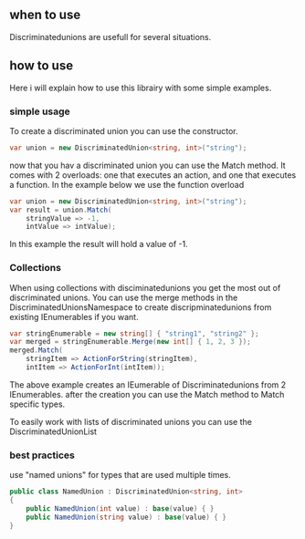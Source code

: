 ## when to use
Discriminatedunions are usefull for several situations.

## how to use
Here i will explain how to use this librairy with some simple examples.

### simple usage
To create a discriminated union you can use the constructor.
```csharp
var union = new DiscriminatedUnion<string, int>("string");
```
now that you hav a discriminated union you can use the Match method. It comes with 2 overloads: one that executes an action, and one that executes a function. In the example below we use the function overload
```csharp
var union = new DiscriminatedUnion<string, int>("string");
var result = union.Match(
    stringValue => -1,
    intValue => intValue);
```
In this example the result will hold a value of -1.

### Collections
When using collections with disciminatedunions you get the most out of discriminated unions. 
You can use the merge methods in the DiscriminatedUnionsNamespace to create discripminatedunions from existing IEnumerables if you want.
```csharp
var stringEnumerable = new string[] { "string1", "string2" };
var merged = stringEnumerable.Merge(new int[] { 1, 2, 3 });
merged.Match(
    stringItem => ActionForString(stringItem),
    intItem => ActionForInt(intItem));
```
The above example creates an IEumerable of Discriminatedunions from 2 IEnumerables. after the creation you can use the Match method to Match specific types.

To easily work with lists of discriminated unions you can use the DiscriminatedUnionList

### best practices
use "named unions" for types that are used multiple times.

```csharp
public class NamedUnion : DiscriminatedUnion<string, int>
{
    public NamedUnion(int value) : base(value) { }
    public NamedUnion(string value) : base(value) { }
}
```